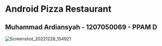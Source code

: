 # **Android Pizza Restaurant**
## Muhammad Ardiansyah - 1207050069 - PPAM D

![Screenshot_20221228_154921](https://user-images.githubusercontent.com/101171711/209790069-a50c9f15-9359-4d85-973c-beb7d9a41e88.png)
